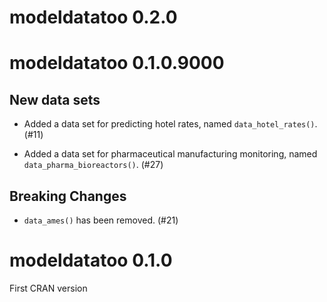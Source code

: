# modeldatatoo 0.2.0

# modeldatatoo 0.1.0.9000

## New data sets

- Added a data set for predicting hotel rates, named `data_hotel_rates()`. (#11)

- Added a data set for pharmaceutical manufacturing monitoring, named `data_pharma_bioreactors()`. (#27)

## Breaking Changes

- `data_ames()` has been removed. (#21)

# modeldatatoo 0.1.0

First CRAN version
